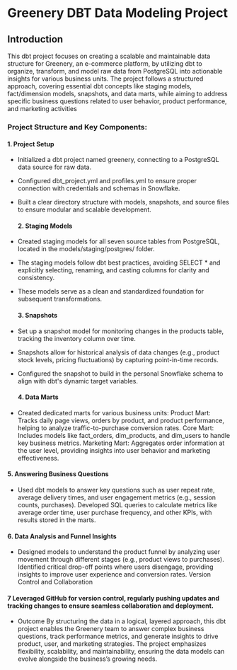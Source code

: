 # Greenery DBT Data Modeling Project


## Introduction

This dbt project focuses on creating a scalable and maintainable data structure for Greenery, an e-commerce platform, by utilizing dbt to organize, transform, and model raw data from PostgreSQL into actionable insights for various business units. The project follows a structured approach, covering essential dbt concepts like staging models, fact/dimension models, snapshots, and data marts, while aiming to address specific business questions related to user behavior, product performance, and marketing activities

### Project Structure and Key Components:
  #### 1. Project Setup

- Initialized a dbt project named greenery, connecting to a PostgreSQL data source for raw data.
- Configured dbt_project.yml and profiles.yml to ensure proper connection with credentials and schemas in Snowflake.
- Built a clear directory structure with models, snapshots, and source files to ensure modular and scalable development.

  #### 2. Staging Models

- Created staging models for all seven source tables from PostgreSQL, located in the models/staging/postgres/ folder.
- The staging models follow dbt best practices, avoiding SELECT * and explicitly selecting, renaming, and casting columns for clarity and consistency.
- These models serve as a clean and standardized foundation for subsequent transformations.

  #### 3. Snapshots

- Set up a snapshot model for monitoring changes in the products table, tracking the inventory column over time.
- Snapshots allow for historical analysis of data changes (e.g., product stock levels, pricing fluctuations) by capturing point-in-time records.
- Configured the snapshot to build in the personal Snowflake schema to align with dbt's dynamic target variables.
  
  #### 4. Data Marts

- Created dedicated marts for various business units:
Product Mart: Tracks daily page views, orders by product, and product performance, helping to analyze traffic-to-purchase conversion rates.
Core Mart: Includes models like fact_orders, dim_products, and dim_users to handle key business metrics.
Marketing Mart: Aggregates order information at the user level, providing insights into user behavior and marketing effectiveness.

#### 5. Answering Business Questions

- Used dbt models to answer key questions such as user repeat rate, average delivery times, and user engagement metrics (e.g., session counts, purchases).
Developed SQL queries to calculate metrics like average order time, user purchase frequency, and other KPIs, with results stored in the marts.

#### 6. Data Analysis and Funnel Insights

- Designed models to understand the product funnel by analyzing user movement through different stages (e.g., product views to purchases).
Identified critical drop-off points where users disengage, providing insights to improve user experience and conversion rates.
Version Control and Collaboration

#### 7 Leveraged GitHub for version control, regularly pushing updates and tracking changes to ensure seamless collaboration and deployment.
- Outcome
By structuring the data in a logical, layered approach, this dbt project enables the Greenery team to answer complex business questions, track performance metrics, and generate insights to drive product, user, and marketing strategies. The project emphasizes flexibility, scalability, and maintainability, ensuring the data models can evolve alongside the business’s growing needs.
